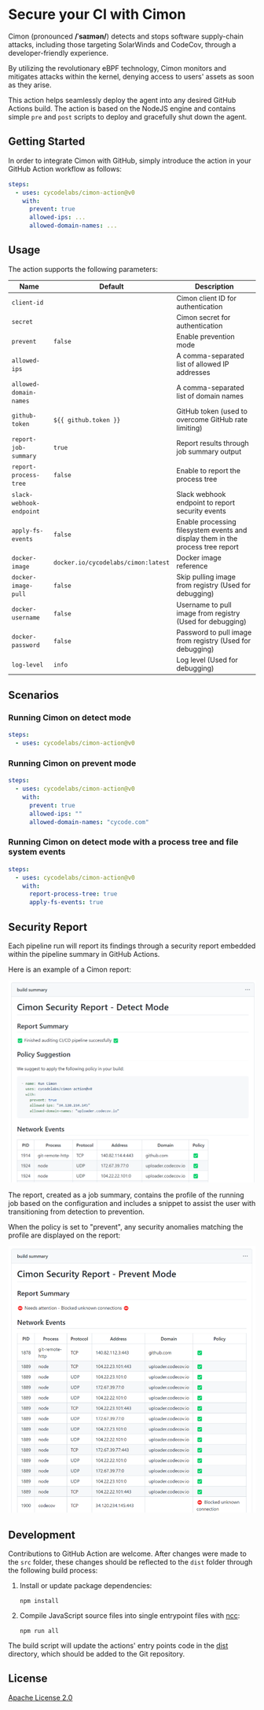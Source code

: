 # Secure your CI with Cimon

Cimon (pronounced **/ˈsaɪmən/**) detects and stops software supply-chain attacks, including those targeting SolarWinds and CodeCov, through a developer-friendly experience.

By utilizing the revolutionary eBPF technology, Cimon monitors and mitigates attacks within the kernel, denying access to users' assets as soon as they arise.

This action helps seamlessly deploy the agent into any desired GitHub Actions build. The action is based on the NodeJS engine and contains simple `pre` and `post` scripts to deploy and gracefully shut down the agent.

## Getting Started

In order to integrate Cimon with GitHub, simply introduce the action in your GitHub Action workflow as follows:

``` yaml
steps:
  - uses: cycodelabs/cimon-action@v0
    with:
      prevent: true
      allowed-ips: ...
      allowed-domain-names: ...
```

## Usage

The action supports the following parameters:

| Name                               | Default                                | Description                                                                                             |
|------------------------------------|----------------------------------------|---------------------------------------------------------------------------------------------------------|
| `client-id`                        |                                        | Cimon client ID for authentication                                                                      |
| `secret`                           |                                        | Cimon secret for authentication                                                                         |
| `prevent`                          | `false`                                | Enable prevention mode                                                                                  |
| `allowed-ips`                      |                                        | A comma-separated list of allowed IP addresses                                                          |
| `allowed-domain-names`             |                                        | A comma-separated list of domain names                                                                  |
| `github-token`                     | `${{ github.token }}`                  | GitHub token (used to overcome GitHub rate limiting)                                                    |
| `report-job-summary`               | `true`                                 | Report results through job summary output                                                               |
| `report-process-tree`              | `false`                                | Enable to report the process tree                                                                       |
| `slack-webhook-endpoint`           |                                        | Slack webhook endpoint to report security events                                                        |
| `apply-fs-events`                  | `false`                                | Enable processing filesystem events and display them in the process tree report                         |
| `docker-image`                     | `docker.io/cycodelabs/cimon:latest`    | Docker image reference                                                                                  |
| `docker-image-pull`                | `false`                                | Skip pulling image from registry (Used for debugging)                                                   |
| `docker-username`                  | `false`                                | Username to pull image from registry (Used for debugging)                                               |
| `docker-password`                  | `false`                                | Password to pull image from registry (Used for debugging)                                               |
| `log-level`                        | `info`                                 | Log level (Used for debugging)                                                                          |

## Scenarios

### Running Cimon on detect mode

``` yaml
steps:
  - uses: cycodelabs/cimon-action@v0
```

### Running Cimon on prevent mode

``` yaml
steps:
  - uses: cycodelabs/cimon-action@v0
    with:
      prevent: true
      allowed-ips: ""
      allowed-domain-names: "cycode.com"
```

### Running Cimon on detect mode with a process tree and file system events

``` yaml
steps:
  - uses: cycodelabs/cimon-action@v0
    with:
      report-process-tree: true
      apply-fs-events: true
```
## Security Report

Each pipeline run will report its findings through a security report embedded within the pipeline summary in GitHub Actions. 

Here is an example of a Cimon report:

![](./pics/detect-report.png)

The report, created as a job summary, contains the profile of the running job based on the configuration and includes a snippet to assist the user with transitioning from detection to prevention.

When the policy is set to "prevent", any security anomalies matching the profile are displayed on the report:

![](./pics/prevent-report.png)

## Development

Contributions to GitHub Action are welcome. After changes were made to the `src` folder, these changes should be reflected to the `dist` folder through the following build process:

1. Install or update package dependencies:
   ```
   npm install
   ```
2. Compile JavaScript source files into single entrypoint files with [ncc]:
   ```
   npm run all
   ```

The build script will update the actions' entry points code in the [dist](dist) directory, which should be added to the Git repository.

[ncc]: https://github.com/vercel/ncc

## License

[Apache License 2.0](./LICENSE.md)